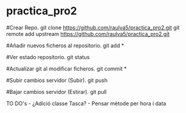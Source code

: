 # practica_pro2


#Crear Repo.
git clone https://github.com/raulva5/practica_pro2.git
git remote add upstream https://github.com/raulva5/practica_pro2.git


#Añadir nuevos ficheros al repositorio.
git add *

#Ver estado repositorio.
git status

#Actualizar git al modificar ficheros.
git commit *


#Subir cambios servidor (Subir).
git push

#Bajar cambios servidor (Estirar).
git pull


TO DO's
	- ¿Adició classe Tasca?
	- Pensar mètode per hora i data